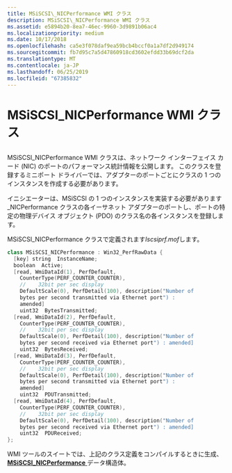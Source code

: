 ```yaml
---
title: MSiSCSI\_NICPerformance WMI クラス
description: MSiSCSI\_NICPerformance WMI クラス
ms.assetid: e5894b20-8ea7-46ec-9960-3d9891b06ac4
ms.localizationpriority: medium
ms.date: 10/17/2018
ms.openlocfilehash: ca5e3f078daf9ea59bcb4bccf0a1a7df2d949174
ms.sourcegitcommit: fb7d95c7a5d47860918cd3602efdd33b69dcf2da
ms.translationtype: MT
ms.contentlocale: ja-JP
ms.lasthandoff: 06/25/2019
ms.locfileid: "67385832"
---
```

# <a name="msiscsinicperformance-wmi-class"></a>MSiSCSI\_NICPerformance WMI クラス


## <span id="ddk_msiscsi_nicperformance_wmi_class_kr"></span><span id="DDK_MSISCSI_NICPERFORMANCE_WMI_CLASS_KR"></span>


MSiSCSI\_NICPerformance WMI クラスは、ネットワーク インターフェイス カード (NIC) のポートのパフォーマンス統計情報を公開します。 このクラスを登録するミニポート ドライバーでは、アダプターのポートごとにクラスの 1 つのインスタンスを作成する必要があります。

イニシエーターは、MSiSCSI の 1 つのインスタンスを実装する必要があります\_NICPerformance クラスの各イーサネット アダプターのポートし、ポートの特定の物理デバイス オブジェクト (PDO) のクラス名の各インスタンスを登録します。

MSiSCSI\_NICPerformance クラスで定義されます*Iscsiprf.mof*します。

```cpp
class MSiSCSI_NICPerformance : Win32_PerfRawData {
  [key] string  InstanceName;
  boolean  Active;
  [read, WmiDataId(1), PerfDefault, 
    CounterType(PERF_COUNTER_COUNTER),
    //    32bit per sec display
    DefaultScale(0), PerfDetail(100), description("Number of 
    bytes per second transmitted via Ethernet port") : 
    amended] 
    uint32  BytesTransmitted;
  [read, WmiDataId(2), PerfDefault, 
    CounterType(PERF_COUNTER_COUNTER),
    //    32bit per sec display
    DefaultScale(0), PerfDetail(100), description("Number of 
    bytes per second received via Ethernet port") : amended] 
    uint32  BytesReceived;
  [read, WmiDataId(3), PerfDefault, 
    CounterType(PERF_COUNTER_COUNTER),
    //    32bit per sec display
    DefaultScale(0), PerfDetail(100), description("Number of 
    bytes per second transmitted via Ethernet port") :
    amended] 
    uint32  PDUTransmitted;
  [read, WmiDataId(4), PerfDefault, 
    CounterType(PERF_COUNTER_COUNTER),
    //    32bit per sec display
    DefaultScale(0), PerfDetail(100), description("Number of 
    bytes per second received via Ethernet port") : amended]
    uint32  PDUReceived;
};
```

WMI ツールのスイートでは、上記のクラス定義をコンパイルするときに生成、 [ **MSiSCSI\_NICPerformance** ](https://docs.microsoft.com/windows-hardware/drivers/ddi/content/iscsiprf/ns-iscsiprf-_msiscsi_nicperformance)データ構造体。

 

 





